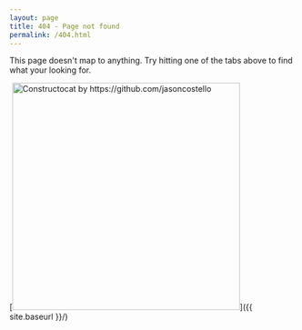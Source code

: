 ```yaml
---
layout: page
title: 404 - Page not found
permalink: /404.html
---
```

This page doesn't map to anything. Try hitting one of the tabs above to find what your looking for.
<!-- Sorry, we can't find that page that you're looking for. You can try again by going [back to the homepage]({{ site.baseurl }}/). -->

[<img src="{{ site.baseurl }}/images/404.jpg" alt="Constructocat by https://github.com/jasoncostello" style="width: 400px;"/>]({{ site.baseurl }}/)
